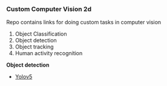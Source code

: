 ### Custom Computer Vision 2d

Repo contains links for doing custom tasks in computer vision

1) Object Classification
2) Object detection
3) Object tracking
4) Human activity recognition

**Object detection**

- [Yolov5](https://github.com/ajithvallabai/Custom_Objectdetection_Yolov5)
